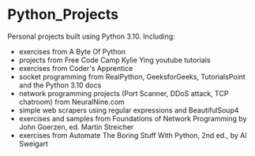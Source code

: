 # Python_Projects
Personal projects built using Python 3.10.
Including:
  - exercises from A Byte Of Python
  - projects from Free Code Camp Kylie Ying youtube tutorials
  - exercises from Coder's Apprentice
  - socket programming from RealPython, GeeksforGeeks, TutorialsPoint and the Python 3.10 docs
  - network programming projects (Port Scanner, DDoS attack, TCP chatroom) from NeuralNine.com
  - simple web scrapers using regular expressions and BeautifulSoup4
  - exercises and samples from Foundations of Network Programming by John Goerzen, ed. Martin Streicher
  - exercises from Automate The Boring Stuff With Python, 2nd ed., by Al Sweigart
